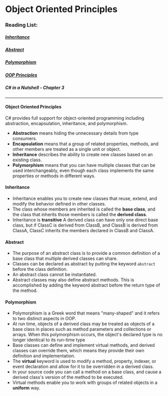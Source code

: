 # Object Oriented Principles

### Reading List:

##### [Inheritance](https://docs.microsoft.com/en-us/dotnet/csharp/programming-guide/classes-and-structs/inheritance)
##### [Abstract](https://docs.microsoft.com/en-us/dotnet/csharp/programming-guide/classes-and-structs/abstract-and-sealed-classes-and-class-members)
##### [Polymorphism](https://docs.microsoft.com/en-us/dotnet/csharp/programming-guide/classes-and-structs/polymorphism)
##### [OOP Principles](https://docs.microsoft.com/en-us/dotnet/csharp/programming-guide/concepts/object-oriented-programming)
##### C# in a Nutshell - Chapter 3

---

#### Object Oriented Principles

C# provides full support for object-oriented programming including abstraction, encapsulation, inheritance, and polymorphism.

* **Abstraction** means hiding the unnecessary details from type consumers.
* **Encapsulation** means that a group of related properties, methods, and other members are treated as a single unit or object.
* **Inheritance** describes the ability to create new classes based on an existing class.
* **Polymorphism** means that you can have multiple classes that can be used interchangeably, even though each class implements the same properties or methods in different ways.

#### Inheritance

* Inheritance enables you to create new classes that reuse, extend, and modify the behavior defined in other classes.
* The class whose members are inherited is called the **base class**, and the class that inherits those members is called the **derived class**.
* Inheritance is **transitive** A derived class can have only one direct base class, but if ClassC is derived from ClassB, and ClassB is derived from ClassA, ClassC inherits the members declared in ClassB and ClassA.

#### Abstract

* The purpose of an abstract class is to provide a common definition of a base class that multiple derived classes can share.
* Classes can be declared as abstract by putting the keyword `abstract` before the class definition.
* An abstract class cannot be instantiated. 
* Abstract classes may also define abstract methods. This is accomplished by adding the keyword abstract before the return type of the method.

#### Polymorphism

* Polymorphism is a Greek word that means "many-shaped" and it refers to two distinct aspects in OOP.
* At run time, objects of a derived class may be treated as objects of a base class in places such as method parameters and collections or arrays. When this polymorphism occurs, the object's declared type is no longer identical to its run-time type
* Base classes can define and implement virtual methods, and derived classes can override them, which means they provide their own definition and implementation.
* The **virtual** keyword is used to modify a method, property, indexer, or event declaration and allow for it to be overridden in a derived class. 
* In your source code you can call a method on a base class, and cause a derived class's version of the method to be executed.
* Virtual methods enable you to work with groups of related objects in a **uniform** way.
